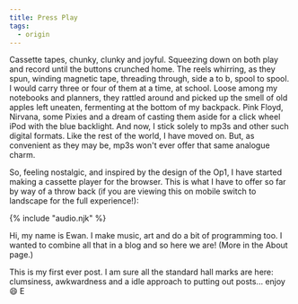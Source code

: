 ```yaml
---
title: Press Play
tags:
  - origin 
--- 
```

  
  
Cassette tapes, chunky, clunky and joyful. Squeezing down on both play and
record until the buttons crunched home. The reels whirring, as they spun,
winding magnetic tape, threading through, side a to b, spool to spool. I would
carry three or four of them at a time, at school. Loose among my notebooks and
planners, they rattled around and picked up the smell of old apples left
uneaten, fermenting at the bottom of my backpack. Pink Floyd, Nirvana, some
Pixies and a dream of casting them aside for a click wheel iPod with the blue
backlight. And now, I stick solely to mp3s and other such digital formats. Like
the rest of the world, I have moved on. But, as convenient as they may be, mp3s
won't ever offer that same analogue charm.

So, feeling nostalgic, and inspired by the design of the Op1, I have started making a
cassette player for the browser. This is what I have to offer so far by way of a
throw back (if you are viewing this on mobile switch to landscape for the full experience!):

<audio id="song"><source src="{{ '/posts/plinkReverse.mp3' | url }}"/></audio>
<audio id="songB"><source src="{{ '/posts/combingExperimentOP1.mp3' | url }}"/></audio>
{% include "audio.njk" %}

Hi, my name is Ewan. I make music, art and do a bit of programming too. I wanted
to combine all that in a blog and so here we are! (More in the About page.)

This is my first ever post. I am sure all the standard hall marks are here:
clumsiness, awkwardness and a idle approach to putting out posts...
enjoy :smile: E


